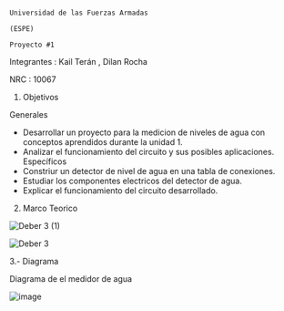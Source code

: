                                                                              Universidad de las Fuerzas Armadas 
                                                                                          (ESPE)
                                                                                        Proyecto #1
Integrantes : Kail Terán , Dilan Rocha

NRC : 10067

1. Objetivos

  Generales
  - Desarrollar un proyecto para la medicion de niveles de agua con conceptos aprendidos durante la unidad 1.
  - Analizar el funcionamiento del circuito y sus posibles aplicaciones.
  Específicos
  - Constriur un detector de nivel de agua en una tabla de conexiones.
  - Estudiar los componentes electricos del detector de agua.
  - Explicar el funcionamiento del circuito desarrollado.

2. Marco Teorico

![Deber 3  (1)](https://user-images.githubusercontent.com/117742027/204369428-3531b7f5-cec4-4155-b2ba-5b52a062bb09.jpeg)

![Deber 3 ](https://user-images.githubusercontent.com/117742027/204369445-7d7cd125-c5a8-40de-a23b-50db424e5210.jpeg)

3.- Diagrama 

Diagrama de el medidor de agua

![image](https://user-images.githubusercontent.com/117742027/204372143-c1f0cfe8-31f1-4e3b-9b82-2a04ab2070ba.png)
